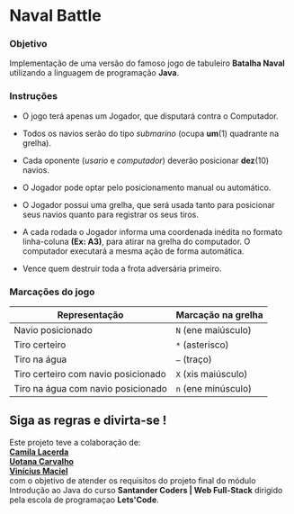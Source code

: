 # Naval Battle


 ### Objetivo

Implementação de uma versão do famoso jogo de tabuleiro **Batalha Naval** utilizando a linguagem de programação **Java**.

 ### Instruções

- O jogo terá apenas um Jogador, que disputará contra o Computador.

- Todos os navios serão do tipo _submarino_ (ocupa **um**(1) quadrante na grelha).

- Cada oponente (_usario_ e _computador_) deverão posicionar **dez**(10) navios.

- O Jogador pode optar pelo posicionamento manual ou automático.

- O Jogador possui uma grelha, que será usada tanto para posicionar seus navios quanto para registrar os seus tiros.

- A cada rodada o Jogador informa uma coordenada inédita no formato linha-coluna **(Ex: A3)**, para atirar na grelha do computador. O computador executará a mesma ação de forma automática.

- Vence quem destruir toda a frota adversária primeiro.

 ### Marcações do jogo

| Representação                       | Marcação na grelha  |
| ----------------------------------- | ------------------- |
| Navio posicionado                   | `N` (ene maiúsculo) |
| Tiro certeiro                       | `*` (asterisco)     |
| Tiro na água                        | `–` (traço)         |
| Tiro certeiro com navio posicionado | `X` (xis maiúsculo) |
| Tiro na água com navio posicionado  | `n` (ene minúsculo) |

## Siga as regras e divirta-se !

Este projeto teve a colaboração de:  
 [**Camila Lacerda**](https://github.com/devcamila)  
[**Uotana Carvalho**](https://github.com/uotana)  
[**Vinícius Maciel**](https://github.com/viniciusmaciell)  
com o objetivo de atender os requisitos do projeto final do módulo Introdução ao Java do curso **Santander Coders | Web Full-Stack** dirigido pela escola de programaçao **Lets'Code**.
